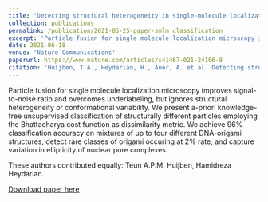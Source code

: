 ```yaml
---
title: "Detecting structural heterogeneity in single-molecule localization microscopy data"
collection: publications
permalink: /publication/2021-05-25-paper-smlm_classification
excerpt: 'Particle fusion for single molecule localization microscopy improves signal-to-noise ratio and overcomes underlabeling, but ignores structural heterogeneity or conformational variability. We present a-priori knowledge-free unsupervised classification of structurally different particles employing the Bhattacharya cost function as dissimilarity metric. We achieve 96% classification accuracy on mixtures of up to four different DNA-origami structures, detect rare classes of origami occuring at 2% rate, and capture variation in ellipticity of nuclear pore complexes.'
date: 2021-06-18
venue: 'Nature Communications'
paperurl: https://www.nature.com/articles/s41467-021-24106-8
citation: 'Huijben, T.A., Heydarian, H., Auer, A. et al. Detecting structural heterogeneity in single-molecule localization microscopy data. Nat Commun 12, 3791 (2021).'
---
```

Particle fusion for single molecule localization microscopy improves signal-to-noise ratio and overcomes underlabeling, but ignores structural heterogeneity or conformational variability. We present a-priori knowledge-free unsupervised classification of structurally different particles employing the Bhattacharya cost function as dissimilarity metric. We achieve 96% classification accuracy on mixtures of up to four different DNA-origami structures, detect rare classes of origami occuring at 2% rate, and capture variation in ellipticity of nuclear pore complexes.

These authors contributed equally: Teun A.P.M. Huijben, Hamidreza Heydarian.

[Download paper here](https://www.nature.com/articles/s41467-021-24106-8)
